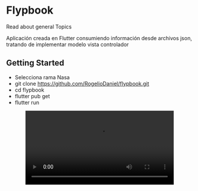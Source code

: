 # Flypbook

Read about general Topics

Aplicación creada en Flutter consumiendo información desde archivos json, tratando de implementar modelo vista controlador
## Getting Started
- Selecciona rama Nasa
- git clone https://github.com/RogelioDaniel/flypbook.git
- cd flypbook
- flutter pub get
- flutter run

<div align="center">
  <video src="https://youtube.com/shorts/TfzRqjLlNOY?feature=share" width="400" />
</div>






